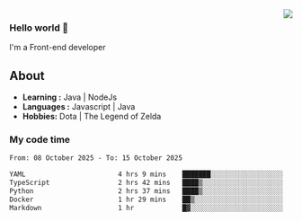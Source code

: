 <img align='right' src="https://github-readme-stats.vercel.app/api?username=jumodada&show_icons=true&theme=vue">

### Hello world 👋

I'm a Front-end developer 
    
## About
-  **Learning :** Java | NodeJs
-  **Languages :** Javascript | Java
-  **Hobbies:** Dota | The Legend of Zelda

### My code time

<!--START_SECTION:waka-->

```txt
From: 08 October 2025 - To: 15 October 2025

YAML                       4 hrs 9 mins    ███████░░░░░░░░░░░░░░░░░░   27.42 %
TypeScript                 2 hrs 42 mins   ████▒░░░░░░░░░░░░░░░░░░░░   17.83 %
Python                     2 hrs 37 mins   ████▒░░░░░░░░░░░░░░░░░░░░   17.31 %
Docker                     1 hr 29 mins    ██▒░░░░░░░░░░░░░░░░░░░░░░   09.81 %
Markdown                   1 hr            █▓░░░░░░░░░░░░░░░░░░░░░░░   06.70 %
```

<!--END_SECTION:waka-->
